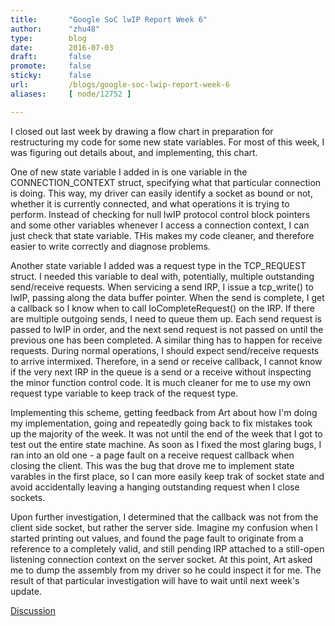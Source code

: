 ```yaml
---
title:       "Google SoC lwIP Report Week 6"
author:      "zhu48"
type:        blog
date:        2016-07-03
draft:       false
promote:     false
sticky:      false
url:         /blogs/google-soc-lwip-report-week-6
aliases:     [ node/12752 ]

---
```


<p>I closed out last week by drawing a flow chart in preparation for restructuring my code for some new state variables. For most of this week, I was figuring out details about, and implementing, this chart.&nbsp;</p>
<p>One of new state variable I added in is one variable in the CONNECTION_CONTEXT struct, specifying what that particular connection is doing. This way, my driver can easily identify a socket as bound or not, whether it is currently connected, and what operations it is trying to perform. Instead of checking for null lwIP protocol control block pointers and some other variables whenever I access a connection context, I can just check that state variable. THis makes my code cleaner, and therefore easier to write correctly and diagnose problems.&nbsp;</p>
<p>Another state variable I added was a request type in the TCP_REQUEST struct. I needed this variable to deal with, potentially, multiple outstanding send/receive requests. When servicing a send IRP, I issue a tcp_write() to lwIP, passing along the data buffer pointer. When the send is complete, I get a callback so I know when to call IoCompleteRequest() on the IRP. If there are multiple outgoing sends, I need to queue them up. Each send request is passed to lwIP in order, and the next send request is not passed on until the previous one has been completed. A similar thing has to happen for receive requests. During normal operations, I should expect send/receive requests to arrive intermixed. Therefore, in a send or receive callback, I cannot know if the very next IRP in the queue is a send or a receive without inspecting the minor function control code. It is much cleaner for me to use my own request type variable to keep track of the request type.&nbsp;</p>
<p>Implementing this scheme, getting feedback from Art about how I'm doing my implementation, going and repeatedly going back to fix mistakes took up the majority of the week. It was not until the end of the week that I got to test out the entire state machine. As soon as I fixed the most glaring bugs, I ran into an old one - a page fault on a receive request callback when closing the client. This was the bug that drove me to implement state varables in the first place, so I can more easily keep trak of socket state and avoid accidentally leaving a hanging outstanding request when I close sockets.&nbsp;</p>
<p>Upon further investigation, I determined that the callback was not from the client side socket, but rather the server side. Imagine my confusion when I started printing out values, and found the page fault to originate from a reference to a completely valid, and still pending IRP attached to a still-open listening connection context on the server socket. At this point, Art asked me to dump the assembly from my driver so he could inspect it for me. The result of that particular investigation will have to wait until next week's update.&nbsp;</p>
<p><a href="https://www.reactos.org/forum/viewtopic.php?f=2&amp;t=15593">Discussion</a></p>

